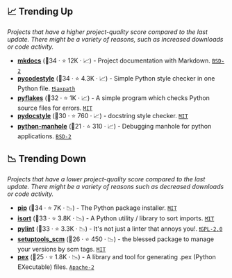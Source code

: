 ## 📈 Trending Up

_Projects that have a higher project-quality score compared to the last update. There might be a variety of reasons, such as increased downloads or code activity._

- <b><a href="https://github.com/mkdocs/mkdocs">mkdocs</a></b> (🥇34 ·  ⭐ 12K · 📈) - Project documentation with Markdown. <code><a href="http://bit.ly/3rqEWVr">BSD-2</a></code> <code><img src="https://squidfunk.github.io/mkdocs-material/assets/favicon.png" style="display:inline;" width="13" height="13"></code>
- <b><a href="https://github.com/PyCQA/pycodestyle">pycodestyle</a></b> (🥇34 ·  ⭐ 4.3K · 📈) - Simple Python style checker in one Python file. <code><a href="https://tldrlegal.com/search?q=Saxpath">❗️Saxpath</a></code>
- <b><a href="https://github.com/PyCQA/pyflakes">pyflakes</a></b> (🥇32 ·  ⭐ 1K · 📈) - A simple program which checks Python source files for errors. <code><a href="http://bit.ly/34MBwT8">MIT</a></code>
- <b><a href="https://github.com/PyCQA/pydocstyle">pydocstyle</a></b> (🥈30 ·  ⭐ 760 · 📈) - docstring style checker. <code><a href="http://bit.ly/34MBwT8">MIT</a></code>
- <b><a href="https://github.com/ionelmc/python-manhole">python-manhole</a></b> (🥉21 ·  ⭐ 310 · 📈) - Debugging manhole for python applications. <code><a href="http://bit.ly/3rqEWVr">BSD-2</a></code>

## 📉 Trending Down

_Projects that have a lower project-quality score compared to the last update. There might be a variety of reasons such as decreased downloads or code activity._

- <b><a href="https://github.com/pypa/pip">pip</a></b> (🥇34 ·  ⭐ 7K · 📉) - The Python package installer. <code><a href="http://bit.ly/34MBwT8">MIT</a></code>
- <b><a href="https://github.com/PyCQA/isort">isort</a></b> (🥈33 ·  ⭐ 3.8K · 📉) - A Python utility / library to sort imports. <code><a href="http://bit.ly/34MBwT8">MIT</a></code>
- <b><a href="https://github.com/PyCQA/pylint">pylint</a></b> (🥇33 ·  ⭐ 3.3K · 📉) - It's not just a linter that annoys you!. <code><a href="http://bit.ly/2KucAZR">❗️GPL-2.0</a></code>
- <b><a href="https://github.com/pypa/setuptools_scm">setuptools_scm</a></b> (🥉26 ·  ⭐ 450 · 📉) - the blessed package to manage your versions by scm tags. <code><a href="http://bit.ly/34MBwT8">MIT</a></code>
- <b><a href="https://github.com/pantsbuild/pex">pex</a></b> (🥈25 ·  ⭐ 1.8K · 📉) - A library and tool for generating .pex (Python EXecutable) files. <code><a href="http://bit.ly/3nYMfla">Apache-2</a></code>

